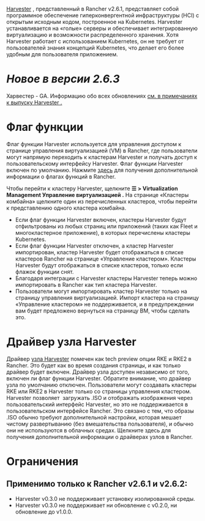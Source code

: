 [Harvester](https://docs.harvesterhci.io/) , представленный в Rancher v2.6.1, представляет собой программное обеспечение гиперконвергентной инфраструктуры (HCI) с открытым исходным кодом, построенное на Kubernetes. Harvester устанавливается на «голые» серверы и обеспечивает интегрированную виртуализацию и возможности распределенного хранения. Хотя Harvester работает с использованием Kubernetes, он не требует от пользователей знания концепций Kubernetes, что делает его более удобным для пользователя приложением.

# *Новое в версии 2.6.3*
Харвестер - GA. Информацию обо всех обновлениях [см. в примечаниях к выпуску Harvester .](https://github.com/harvester/harvester/releases)

# Флаг функции
Флаг функции Harvester используется для управления доступом к странице управления виртуализацией (VM) в Rancher, где пользователи могут напрямую переходить к кластерам Harvester и получать доступ к пользовательскому интерфейсу Harvester. Флаг функции Harvester включен по умолчанию. Нажмите [здесь](https://github.com/rancher/docs/blob/master/content/rancher/v2.6/en/virtualization-admin/%7B%7B%3Cbaseurl%3E%7D%7D/rancher/v2.6/en/installation/resources/feature-flags) для получения дополнительной информации о флагах функций в Rancher.

Чтобы перейти к кластеру Harvester, щелкните **☰ > Virtualization Management Управление виртуализацией .** На странице «Кластеры комбайна» щелкните один из перечисленных кластеров, чтобы перейти к представлению одного кластера комбайна.

-	Если флаг функции Harvester включен, кластеры Harvester будут отфильтрованы из любых страниц или приложений (таких как Fleet и многокластерное приложение), в которых перечислены кластеры Kubernetes.
-	Если флаг функции Harvester отключен, а кластер Harvester импортирован, кластер Harvester будет отображаться в списке кластеров Rancher на странице «Управление кластером». Кластеры Harvester будут отображаться в списке кластеров, только если флажок функции снят.
-	Благодаря интеграции с Harvester кластеры Harvester теперь можно импортировать в Rancher как тип кластера Harvester.
-	Пользователи могут импортировать кластер Harvester только на страницу управления виртуализацией. Импорт кластера на страницу «Управление кластером» не поддерживается, и в предупреждении вам будет предложено вернуться на страницу ВМ, чтобы сделать это.

# Драйвер узла Harvester

Драйвер [узла Harvester](https://docs.harvesterhci.io/v0.3/rancher/node-driver/) помечен как tech preview опции RKE и RKE2 в Rancher. Это будет как во время создания страницы, и как только  драйвер будет включен. Драйвер узла доступен независимо от того, включен ли флаг функции Harvester. Обратите внимание, что драйвер узла по умолчанию отключен. Пользователи могут создавать кластеры RKE или RKE2 в Harvester только со страницы управления кластером.
Harvester позволяет  загружать .ISO и отображать изображения через пользовательский интерфейс Harvester, но это не поддерживается в пользовательском интерфейсе Rancher. Это связано с тем, что образы .ISO обычно требуют дополнительной настройки, которая мешает чистому развертыванию (без вмешательства пользователя), и обычно они не используются в облачных средах.
Щелкните здесь для получения дополнительной информации о драйверах узлов в Rancher.

# Ограничения
## Применимо только к Rancher v2.6.1 и v2.6.2:

-	Harvester v0.3.0 не поддерживает установку изолированной среды.
-	Harvester v0.3.0 не поддерживает ни обновление с v0.2.0, ни обновление до v1.0.0.
